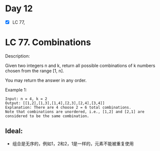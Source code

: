 # Day 12
- [x] LC 77, 

# LC 77. Combinations

Description:

Given two integers n and k, return all possible combinations of k numbers chosen from the range [1, n].

You may return the answer in any order.

Example 1:

```
Input: n = 4, k = 2
Output: [[1,2],[1,3],[1,4],[2,3],[2,4],[3,4]]
Explanation: There are 4 choose 2 = 6 total combinations.
Note that combinations are unordered, i.e., [1,2] and [2,1] are considered to be the same combination.
```

## Ideal: 
* 组合是无序的，例如1，2和2，1是一样的，元素不能被重复使用